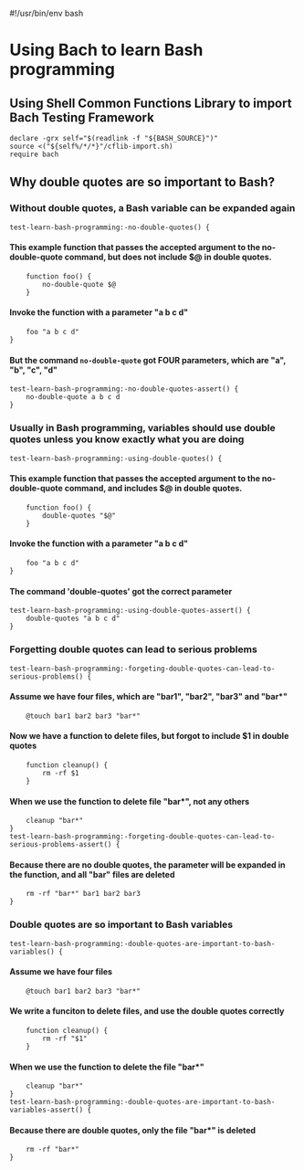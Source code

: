 #!/usr/bin/env bash
# Using Bach to learn Bash programming

## Using Shell Common Functions Library to import Bach Testing Framework

    declare -grx self="$(readlink -f "${BASH_SOURCE}")"
    source <("${self%/*/*}"/cflib-import.sh)
    require bach

## Why double quotes are so important to Bash?

### Without double quotes, a Bash variable can be expanded again

    test-learn-bash-programming:-no-double-quotes() {

#### This example function that passes the accepted argument to the no-double-quote command, but does not include $@ in double quotes.

        function foo() {
            no-double-quote $@
        }

#### Invoke the function with a parameter "a b c d"

        foo "a b c d"
    }

#### But the command `no-double-quote` got FOUR parameters, which are "a", "b", "c", "d"

    test-learn-bash-programming:-no-double-quotes-assert() {
        no-double-quote a b c d
    }

### Usually in Bash programming, variables should use double quotes unless you know exactly what you are doing

    test-learn-bash-programming:-using-double-quotes() {

#### This example function that passes the accepted argument to the no-double-quote command, and includes $@ in double quotes.

        function foo() {
            double-quotes "$@"
        }

#### Invoke the function with a parameter "a b c d"

        foo "a b c d"
    }

#### The command 'double-quotes' got the correct parameter

    test-learn-bash-programming:-using-double-quotes-assert() {
        double-quotes "a b c d"
    }

### Forgetting double quotes can lead to serious problems

    test-learn-bash-programming:-forgeting-double-quotes-can-lead-to-serious-problems() {

#### Assume we have four files, which are "bar1", "bar2", "bar3" and "bar*"

        @touch bar1 bar2 bar3 "bar*"

#### Now we have a function to delete files, but forgot to include $1 in double quotes

        function cleanup() {
            rm -rf $1
        }

#### When we use the function to delete file "bar*", not any others

        cleanup "bar*"
    }
    test-learn-bash-programming:-forgeting-double-quotes-can-lead-to-serious-problems-assert() {

#### Because there are no double quotes, the parameter will be expanded in the function, and all "bar" files are deleted

        rm -rf "bar*" bar1 bar2 bar3
    }

### Double quotes are so important to Bash variables

    test-learn-bash-programming:-double-quotes-are-important-to-bash-variables() {

#### Assume we have four files

        @touch bar1 bar2 bar3 "bar*"

#### We write a funciton to delete files, and use the double quotes correctly

        function cleanup() {
            rm -rf "$1"
        }

#### When we use the function to delete the file "bar*"

        cleanup "bar*"
    }
    test-learn-bash-programming:-double-quotes-are-important-to-bash-variables-assert() {

#### Because there are double quotes, only the file "bar*" is deleted

        rm -rf "bar*"
    }
